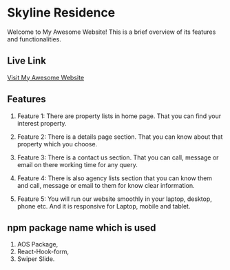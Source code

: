 # Skyline Residence

Welcome to My Awesome Website! This is a brief overview of its features and functionalities.

## Live Link
[Visit My Awesome Website](https://www.example.com)

## Features
1. Feature 1: There are property lists in home page. That you can find your interest property.

2. Feature 2: There is a details page section. That you can know about that property which you choose.

3. Feature 3: There is a contact us section. That you can call, message or email on there working time for any query.

4. Feature 4: There is also agency lists section that you can know them and call, message or email to them for know clear information.

5. Feature 5: You will run our website smoothly in your laptop, desktop, phone etc. And it is responsive for Laptop, mobile and tablet.

## npm package name which is used
1. AOS Package,
2. React-Hook-form,
3. Swiper Slide.